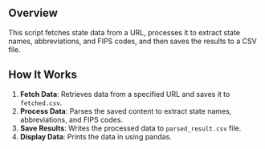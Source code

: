 ## Overview
This script fetches state data from a URL, processes it to extract state names, abbreviations, and FIPS codes, and then saves the results to a CSV file.

## How It Works
1. **Fetch Data**: Retrieves data from a specified URL and saves it to `fetched.csv`.
2. **Process Data**: Parses the saved content to extract state names, abbreviations, and FIPS codes.
3. **Save Results**: Writes the processed data to `parsed_result.csv` file.
4. **Display Data**: Prints the data in using pandas.
